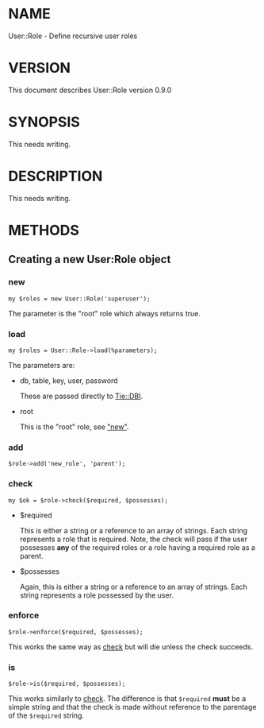 # NAME

User::Role - Define recursive user roles

# VERSION

This document describes User::Role version 0.9.0

# SYNOPSIS

This needs writing.

# DESCRIPTION

This needs writing.

# METHODS

## Creating a new User:Role object

### new

    my $roles = new User::Role('superuser');

The parameter is the "root" role which always returns true.

### load

    my $roles = User::Role->load(%parameters);

The parameters are:

- db, table, key, user, password

    These are passed directly to [Tie::DBI](http://search.cpan.org/perldoc?Tie::DBI).

- root

    This is the "root" role, see ["new"](#new).

### add

    $role->add('new_role', 'parent');

### check

    my $ok = $role->check($required, $possesses);

- $required

    This is either a string or a reference to an array of strings.
    Each string represents a role that is required.  Note, the check
    will pass if the user possesses __any__ of the required roles or
    a role having a required role as a parent.

- $possesses

    Again, this is either a string or a reference to an array of strings.
    Each string represents a role possessed by the user.

### enforce

    $role->enforce($required, $possesses);

This works the same way as [check](http://search.cpan.org/perldoc?check) but will die unless
the check succeeds.

### is

    $role->is($required, $possesses);

This works similarly to [check](http://search.cpan.org/perldoc?check).  The difference is that
`$required` __must__ be a simple string and that the check is
made without reference to the parentage of the `$required`
string.
